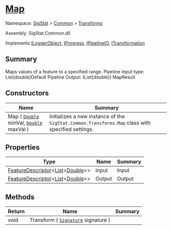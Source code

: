 # [Map](./Map.md)

Namespace: [SigStat]() > [Common](./../README.md) > [Transforms](./README.md)

Assembly: SigStat.Common.dll

Implements [ILoggerObject](./../ILoggerObject.md), [IProgress](./../Helpers/IProgress.md), [IPipelineIO](./../Pipeline/IPipelineIO.md), [ITransformation](./../ITransformation.md)

## Summary
Maps values of a feature to a specified range.  <para>Pipeline Input type: List{double}</para><para>Default Pipeline Output: (List{double}) MapResult</para>

## Constructors

| Name | Summary | 
| --- | --- | 
| Map ( [`Double`](https://docs.microsoft.com/en-us/dotnet/api/System.Double) minVal, [`Double`](https://docs.microsoft.com/en-us/dotnet/api/System.Double) maxVal ) | Initializes a new instance of the `SigStat.Common.Transforms.Map` class with specified settings. | 


## Properties

| Type | Name | Summary | 
| --- | --- | --- | 
| [FeatureDescriptor](./../FeatureDescriptor-1.md)\<[List](https://docs.microsoft.com/en-us/dotnet/api/System.Collections.Generic.List-1)\<[Double](https://docs.microsoft.com/en-us/dotnet/api/System.Double)>> | Input | Input | 
| [FeatureDescriptor](./../FeatureDescriptor-1.md)\<[List](https://docs.microsoft.com/en-us/dotnet/api/System.Collections.Generic.List-1)\<[Double](https://docs.microsoft.com/en-us/dotnet/api/System.Double)>> | Output | Output | 


## Methods

| Return | Name | Summary | 
| --- | --- | --- | 
| void | Transform ( [`Signature`](./../Signature.md) signature ) |  | 


